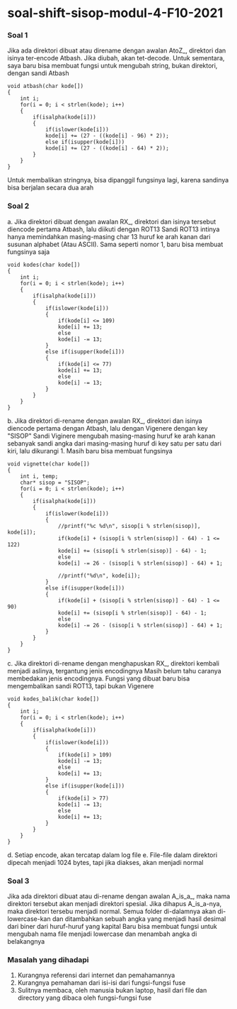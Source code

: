 # soal-shift-sisop-modul-4-F10-2021

### Soal 1
Jika ada direktori dibuat atau direname dengan awalan AtoZ_, direktori dan isinya ter-encode Atbash. Jika diubah, akan tet-decode.
Untuk sementara, saya baru bisa membuat fungsi untuk mengubah string, bukan direktori, dengan sandi Atbash
```
void atbash(char kode[])
{
	int i;
	for(i = 0; i < strlen(kode); i++)
	{
		if(isalpha(kode[i]))
		{
			if(islower(kode[i]))
			kode[i] += (27 - ((kode[i] - 96) * 2));
			else if(isupper(kode[i]))
			kode[i] += (27 - ((kode[i] - 64) * 2));
		}
	}
}
```
Untuk membalikan stringnya, bisa dipanggil fungsinya lagi, karena sandinya bisa berjalan secara dua arah

### Soal 2
a. Jika direktori dibuat dengan awalan RX_, direktori dan isinya tersebut diencode pertama Atbash, lalu diikuti dengan ROT13
Sandi ROT13 intinya hanya memindahkan masing-masing char 13 huruf ke arah kanan dari susunan alphabet (Atau ASCII). Sama seperti nomor 1, baru bisa membuat fungsinya saja
```
void kodes(char kode[])
{
	int i;
	for(i = 0; i < strlen(kode); i++)
	{
		if(isalpha(kode[i]))
		{
			if(islower(kode[i]))
			{
				if(kode[i] <= 109)
				kode[i] += 13;
				else
				kode[i] -= 13;
			}
			else if(isupper(kode[i]))
			{
				if(kode[i] <= 77)
				kode[i] += 13;
				else
				kode[i] -= 13;
			}
		}
	}
}
```
b. Jika direktori di-rename dengan awalan RX_, direktori dan isinya diencode pertama dengan Atbash, lalu dengan Vigenere dengan key "SISOP"
Sandi Viginere mengubah masing-masing huruf ke arah kanan sebanyak sandi angka dari masing-masing huruf di key satu per satu dari kiri, lalu dikurangi 1. Masih baru bisa membuat fungsinya
```
void vignette(char kode[])
{
	int i, temp;
	char* sisop = "SISOP";
	for(i = 0; i < strlen(kode); i++)
	{
		if(isalpha(kode[i]))
		{
			if(islower(kode[i]))
			{
				//printf("%c %d\n", sisop[i % strlen(sisop)], kode[i]);
				if(kode[i] + (sisop[i % strlen(sisop)] - 64) - 1 <= 122)
				kode[i] += (sisop[i % strlen(sisop)] - 64) - 1;
				else
				kode[i] -= 26 - (sisop[i % strlen(sisop)] - 64) + 1;
				
				//printf("%d\n", kode[i]);
			}
			else if(isupper(kode[i]))
			{
				if(kode[i] + (sisop[i % strlen(sisop)] - 64) - 1 <= 90)
				kode[i] += (sisop[i % strlen(sisop)] - 64) - 1;
				else
				kode[i] -= 26 - (sisop[i % strlen(sisop)] - 64) + 1;
			}
		}
	}
}

```
c. Jika direktori di-rename dengan menghapuskan RX_, direktori kembali menjadi aslinya, tergantung jenis encodingnya
Masih belum tahu caranya membedakan jenis encodingnya. Fungsi yang dibuat baru bisa mengembalikan sandi ROT13, tapi bukan Vigenere
```
void kodes_balik(char kode[])
{
	int i;
	for(i = 0; i < strlen(kode); i++)
	{
		if(isalpha(kode[i]))
		{
			if(islower(kode[i]))
			{
				if(kode[i] > 109)
				kode[i] -= 13;
				else
				kode[i] += 13;
			}
			else if(isupper(kode[i]))
			{
				if(kode[i] > 77)
				kode[i] -= 13;
				else
				kode[i] += 13;
			}
		}
	}
}
```
d. Setiap encode, akan tercatap dalam log file
e. File-file dalam direktori dipecah menjadi 1024 bytes, tapi jika diakses, akan menjadi normal

### Soal 3
Jika ada direktori dibuat atau di-rename dengan awalan A_is_a_, maka nama direktori tersebut akan menjadi direktori spesial. Jika dihapus A_is_a-nya, maka direktori tersebu menjadi normal. Semua folder di-dalamnya akan di-lowercase-kan dan ditambahkan sebuah angka yang menjadi hasil desimal dari biner dari huruf-huruf yang kapital
Baru bisa membuat fungsi untuk mengubah nama file menjadi lowercase dan menambah angka di belakangnya

### Masalah yang dihadapi
1. Kurangnya referensi dari internet dan pemahamannya
2. Kurangnya pemahaman dari isi-isi dari fungsi-fungsi fuse
3. Sulitnya membaca, oleh manusia bukan laptop, hasil dari file dan directory yang dibaca oleh fungsi-fungsi fuse
